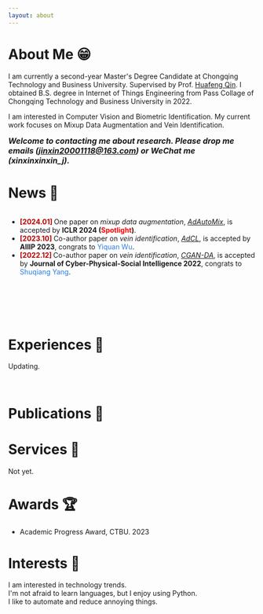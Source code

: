 ```yaml
---
layout: about 
---
```


# About Me 😁
I am currently a second-year Master's Degree Candidate at Chongqing Technology and Business University. Supervised by Prof. [Huafeng Qin](https://scholar.google.com/citations?user=5jvXcJ0AAAAJ&hl=zh-CN). I obtained B.S. degree in Internet of Things Engineering from Pass Collage of Chongqing Technology and Business University in 2022.

I am interested in Computer Vision and Biometric Identification. My current work focuses on Mixup Data Augmentation and Vein Identification.

<i><b><font size=3px>Welcome to contacting me about research. Please drop me emails (jinxin20001118@163.com) or WeChat me (xinxinxinxin_j).</font></b></i>

# News 💬 
<!-- <div style="height:200px;overflow-y:auto;background:#ffffff;"> -->
  <div style="height:200px;overflow-y:auto;">
  <ul>
    <li><b> <font color="#b80000">[2024.01]</font> </b> One paper on <i>mixup data augmentation</i>, <i><a href="https://arxiv.org/abs/2312.11954"> AdAutoMix</a></i>, is accepted by <b>ICLR 2024 (<font color="#FF0000">Spotlight</font>)</b>. </li>
    <li><b> <font color="#b80000">[2023.10]</font> </b> Co-author paper on <i>vein identification</i>, <i><a href="https://ieeexplore.ieee.org/abstract/document/10417336/"> AdCL</a></i>, is accepted by <b>AIIIP 2023</b>, congrats to <font color="#2a7ce0">Yiquan Wu</font>. </li>
    <li><b> <font color="#b80000">[2022.12]</font> </b> Co-author paper on <i>vein identification</i>, <i><a href="https://hal.science/hal-04304430/"> CGAN-DA</a></i>, is accepted by <b>Journal of Cyber-Physical-Social Intelligence 2022</b>, congrats to <font color="#2a7ce0">Shuqiang Yang</font>. </li>
  </ul>
</div>


<br/>

# Experiences 📝 
Updating.

<br/>

# Publications 📖

# Services 🧸
Not yet.

# Awards 🏆 
 - Academic Progress Award, CTBU. 2023


# Interests 📝 
I am interested in technology trends.  
I'm not afraid to learn languages, but I enjoy using Python.  
I like to automate and reduce annoying things.  
